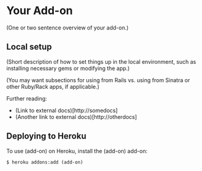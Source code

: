 Your Add-on
===========
(One or two sentence overview of your add-on.)

Local setup
-----------
(Short description of how to set things up in the local environment, such as installing necessary gems or modifying the app.)

(You may want subsections for using from Rails vs. using from Sinatra or other Ruby/Rack apps, if applicable.)

Further reading:

* (Link to external docs)[http://somedocs]
* (Another link to external docs)[http://otherdocs]

Deploying to Heroku
-------------------
To use (add-on) on Heroku, install the (add-on) add-on:

    $ heroku addons:add (add-on)